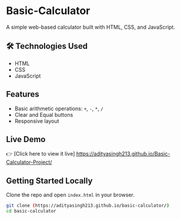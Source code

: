 # Basic-Calculator

A simple web-based calculator built with HTML, CSS, and JavaScript.

## 🛠️ Technologies Used
- HTML
- CSS
- JavaScript

## Features
- Basic arithmetic operations: `+`, `-`, `*`, `/`
- Clear and Equal buttons
- Responsive layout

## Live Demo
👉 [Click here to view it live] https://adityasingh213.github.io/Basic-Calculator-Project/ 

## Getting Started Locally
Clone the repo and open `index.html` in your browser.

```bash
git clone (https://adityasingh213.github.io/basic-calculator/)
cd basic-calculator

